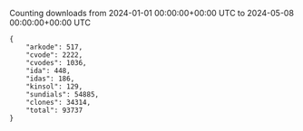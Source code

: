 
Counting downloads from 2024-01-01 00:00:00+00:00 UTC to 2024-05-08 00:00:00+00:00 UTC

```
{
    "arkode": 517,
    "cvode": 2222,
    "cvodes": 1036,
    "ida": 448,
    "idas": 186,
    "kinsol": 129,
    "sundials": 54885,
    "clones": 34314,
    "total": 93737
}
```
